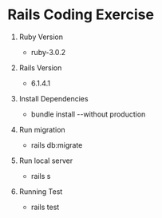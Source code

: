 # Rails Coding Exercise

1. Ruby Version
    - ruby-3.0.2

2. Rails Version
    - 6.1.4.1

3. Install Dependencies
    - bundle install --without production

4. Run migration
    - rails db:migrate

5. Run local server
    - rails s

6. Running Test
    - rails test